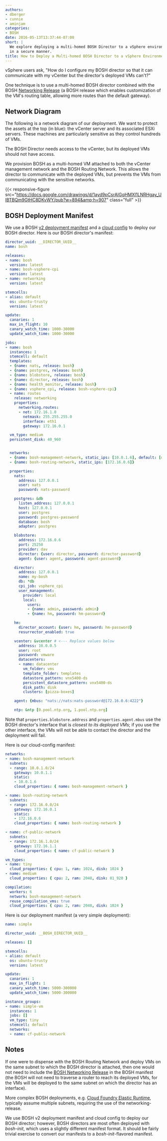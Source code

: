 ```yaml
---
authors:
- dberger
- cunnie
- aminjam
categories:
- BOSH
date: 2016-05-13T13:37:44-07:00
short: |
  We explore deploying a multi-homed BOSH Director to a vSphere environment to segregate networks
  in a secure manner.
title: How to Deploy a Multi-homed BOSH Director to a vSphere Environment
---
```


vSphere users ask, "How do I configure my BOSH director so that it can
communicate with my vCenter but the director's deployed VMs can't?"

One technique is to use a multi-homed BOSH director combined with the BOSH [Networking
Release](https://github.com/cloudfoundry/networking-release) (a BOSH release
which enables customization of the VM's routing table, allowing more routes
than the default gateway).

## Network Diagram

The following is a network diagram of our deployment. We want to protect the
assets at the top (in blue): the vCenter server and its associated ESXi servers.
These machines are particularly sensitive as they control hundreds of VMs.

The BOSH Director needs access to the vCenter, but its deployed VMs should not
have access.

We provision BOSH as a multi-homed VM attached to both the vCenter management
network and the BOSH Routing Network. This allows the director to communicate
with the deployed VMs, but prevents the VMs from communicating with the
sensitive networks.

{{< responsive-figure src="https://docs.google.com/drawings/d/1ayd9pCsrAIGqHMXl1LNRHgay_UIBTBQm9GtHC8DKvWY/pub?w=894&amp;h=907" class="full" >}}

## BOSH Deployment Manifest

We use a BOSH [v2 deployment manifest](http://bosh.io/docs/manifest-v2.html) and a [cloud config](http://bosh.io/docs/cloud-config.html)
to deploy our BOSH director. Here is our BOSH director's manifest:

```yaml
director_uuid: __DIRECTOR_UUID__
name: bosh

releases:
- name: bosh
  version: latest
- name: bosh-vsphere-cpi
  version: latest
- name: networking
  version: latest

stemcells:
- alias: default
  os: ubuntu-trusty
  version: latest

update:
  canaries: 1
  max_in_flight: 10
  canary_watch_time: 1000-30000
  update_watch_time: 1000-30000

jobs:
- name: bosh
  instances: 1
  stemcell: default
  templates:
  - {name: nats, release: bosh}
  - {name: postgres, release: bosh}
  - {name: blobstore, release: bosh}
  - {name: director, release: bosh}
  - {name: health_monitor, release: bosh}
  - {name: vsphere_cpi, release: bosh-vsphere-cpi}
  - name: routes
    release: networking
    properties:
      networking.routes:
      - net: 172.16.1.0
        netmask: 255.255.255.0
        interface: eth1
        gateway: 172.16.0.1

  vm_type: medium
  persistent_disk: 40_960


  networks:
  - {name: bosh-management-network, static_ips: [10.0.1.6], default: [dns,gateway]}
  - {name: bosh-routing-network, static_ips: [172.16.0.6]}

  properties:
    nats:
      address: 127.0.0.1
      user: nats
      password: nats-password

    postgres: &db
      listen_address: 127.0.0.1
      host: 127.0.0.1
      user: postgres
      password: postgres-password
      database: bosh
      adapter: postgres

    blobstore:
      address: 172.16.0.6
      port: 25250
      provider: dav
      director: {user: director, password: director-password}
      agent: {user: agent, password: agent-password}

    director:
      address: 127.0.0.1
      name: my-bosh
      db: *db
      cpi_job: vsphere_cpi
      user_management:
        provider: local
        local:
          users:
          - {name: admin, password: admin}
          - {name: hm, password: hm-password}

    hm:
      director_account: {user: hm, password: hm-password}
      resurrector_enabled: true

    vcenter: &vcenter # <--- Replace values below
      address: 10.0.0.5
      user: root
      password: vmware
      datacenters:
      - name: datacenter
        vm_folder: vms
        template_folder: templates
        datastore_pattern: vnx5400-ds
        persistent_datastore_pattern: vnx5400-ds
        disk_path: disk
        clusters: [pizza-boxes]

    agent: {mbus: "nats://nats:nats-password@172.16.0.6:4222"}

    ntp: &ntp [0.pool.ntp.org, 1.pool.ntp.org]
```

Note that `properties.blobstore.address` and `properties.agent.mbus` use the
BOSH director's interface that is *closest to its deployed VMs*; if you use
the other interface, the VMs will not be able to contact the director and
the deployment will fail.

Here is our cloud-config manifest:

```yaml
networks:
- name: bosh-management-network
  subnets:
  - range: 10.0.1.0/24
    gateway: 10.0.1.1
    static:
    - 10.0.1.6
    cloud_properties: { name: bosh-management-network }

- name: bosh-routing-network
  subnets:
  - range: 172.16.0.0/24
    gateway: 172.16.0.1
    static:
    - 172.16.0.6
    cloud_properties: { name: bosh-routing-network }

- name: cf-public-network
  subnets:
  - range: 172.16.1.0/24
    gateway: 172.16.1.1
    cloud_properties: { name: cf-public-network }

vm_types:
- name: tiny
  cloud_properties: { cpu: 1, ram: 1024, disk: 1024 }
- name: medium
  cloud_properties: { cpu: 2, ram: 2048, disk: 81_920 }

compilation:
  workers: 6
  network: bosh-management-network
  reuse_compilation_vms: true
  cloud_properties: { cpu: 2, ram: 2048, disk: 1024 }
```

Here is our deployment manifest (a very simple deployment):

```yaml
name: simple

director_uuid: __BOSH_DIRECTOR_UUID__

releases: []

stemcells:
- alias: default
  os: ubuntu-trusty
  version: latest

update:
  canaries: 1
  max_in_flight: 1
  canary_watch_time: 5000-300000
  update_watch_time: 5000-300000

instance_groups:
- name: simple-vm
  instances: 1
  jobs: []
  vm_type: tiny
  stemcell: default
  networks:
  - name: cf-public-network
```

## Notes

If one were to dispense with the BOSH Routing Network and deploy VMs on the same
subnet to which the BOSH director is attached, then one would not need to
include the
[BOSH Networking Release](https://github.com/cloudfoundry/networking-release) in the
BOSH manifest (the BOSH will not need to traverse a router to reach its deployed
VMs, for the VMs will be deployed to the same subnet on which the director has
an interface).

More complex BOSH deployments, e.g. [Cloud Foundry Elastic
Runtime](https://github.com/cloudfoundry/cf-release/),
typically assume multiple subnets, requiring the use of the networking-release.

We use BOSH v2 deployment manifest and cloud config to deploy our BOSH director;
however, BOSH directors are most often deployed with *bosh-init*, which uses a
slightly different manifest format. It should be fairly trivial exercise to
convert our manifests to a *bosh-init*-flavored manifest.
